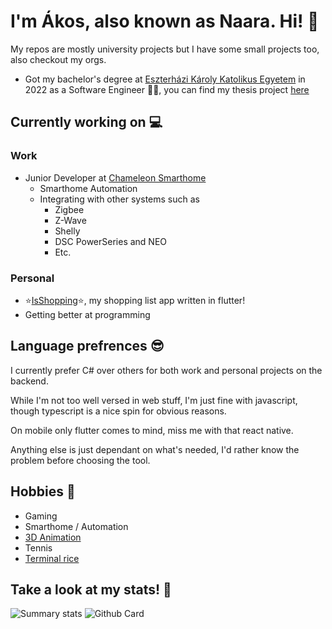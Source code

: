 # I'm Ákos, also known as Naara. Hi! 🦌

My repos are mostly university projects but I have some small projects too, also checkout my orgs.

- Got my bachelor's degree at [Eszterházi Károly Katolikus Egyetem](https://uni-eszterhazy.hu/) in 2022 as a Software Engineer 👨‍🎓, you can find my thesis project [here](https://github.com/LovaszAkos/Szakdolgozat-FMNUMU)

## Currently working on 💻

### Work

- Junior Developer at [Chameleon Smarthome](https://chameleon-smarthome.com/)
  - Smarthome Automation
  - Integrating with other systems such as
    - Zigbee
    - Z-Wave
    - Shelly
    - DSC PowerSeries and NEO
    - Etc.

### Personal

- ⭐[IsShopping](https://github.com/Fasz-kivan/IsShopping)⭐, my shopping list app written in flutter!
- Getting better at programming

## Language prefrences 😎

I currently prefer C# over others for both work and personal projects on the backend.

While I'm not too well versed in web stuff, I'm just fine with javascript, though typescript is a nice spin for obvious reasons.

On mobile only flutter comes to mind, miss me with that react native.

Anything else is just dependant on what's needed, I'd rather know the problem before choosing the tool.

## Hobbies 🎾

- Gaming
- Smarthome / Automation
- [3D Animation](https://www.youtube.com/channel/UCZQChD4t6bSUw8aIYM1SMFA)
- Tennis
- [Terminal rice](https://github.com/Lovasz-Akos/ConfigPool/tree/main/terminal)

## Take a look at my stats! 🍕

![Summary stats](http://github-profile-summary-cards.vercel.app/api/cards/stats?username=Lovasz-Akos&theme=dracula) 
![Github Card](http://github-profile-summary-cards.vercel.app/api/cards/profile-details?username=Lovasz-Akos&theme=dracula)
